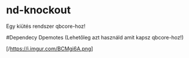# nd-knockout
Egy kiütés rendszer qbcore-hoz!


#Dependecy
Dpemotes (Lehetőleg azt használd amit kapsz qbcore-hoz!)


[/https://i.imgur.com/BCMgi6A.png]

